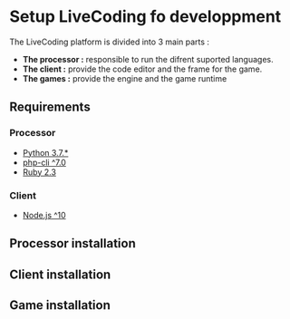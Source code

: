 # Setup LiveCoding fo developpment

The LiveCoding platform is divided into 3 main parts :
* **The processor :** responsible to run the difrent suported languages.
* **The client :** provide the code editor and the frame for the game.
* **The games :** provide the engine and the game runtime

## Requirements

### Processor
* [Python 3.7.*](https://www.python.org)
* [php-cli ^7.0](http://php.net)
* [Ruby 2.3](https://www.ruby-lang.org/)

### Client
* [Node.js ^10](https://nodejs.org/en/)

## Processor installation

## Client installation



## Game installation